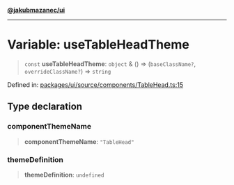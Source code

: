 [**@jakubmazanec/ui**](../README.md)

---

# Variable: useTableHeadTheme

> `const` **useTableHeadTheme**: `object` & () => (`baseClassName?`, `overrideClassName?`) =>
> `string`

Defined in:
[packages/ui/source/components/TableHead.ts:15](https://github.com/jakubmazanec/tools/blob/d956cf350ae3e6bad1df754a19dfbabb088c1451/packages/ui/source/components/TableHead.ts#L15)

## Type declaration

### componentThemeName

> **componentThemeName**: `"TableHead"`

### themeDefinition

> **themeDefinition**: `undefined`
